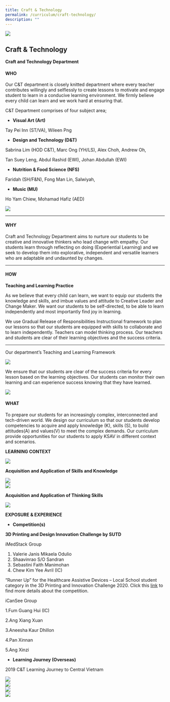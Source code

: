 ```yaml
---
title: Craft & Technology
permalink: /curriculum/craft-technology/
description: ""
---
```

![](/images/CT-Feature.jpeg)

## Craft & Technology

**Craft and Technology Department**

#### WHO


Our C&T department is closely knitted department where every teacher contributes willingly and selflessly to create lessons to motivate and engage student to learn in a conducive learning environment. We firmly believe every child can learn and we work hard at ensuring that.

C&T Department comprises of four subject area;

*   **Visual Art (Art)**

Tay Pei Inn (ST/VA), Wileen Png

*   **Design and Technology (D&T)**

Sabrina Lim (HOD C&T), Marc Ong (YH/LS), Alex Choh, Andrew Oh,

Tan Suey Leng, Abdul Rashid (EWI), Johan Abdullah (EWI)

*   **Nutrition & Food Science (NFS)**

Faridah (SH/F&N), Fong Man Lin, Salwiyah,

*   **Music (MU)**

Ho Yam Chiew, Mohamad Hafiz (AED)

<div style="display:block"><img src="/images/CT1.jpeg" style="max-width: 100%;"></div>

* * *

#### WHY

Craft and Technology Department aims to nurture our students to be creative and innovative thinkers who lead change with empathy. Our students learn through reflecting on doing (Experiential Learning) and we seek to develop them into explorative, independent and versatile learners who are adaptable and undaunted by changes.

* * *

#### HOW


**Teaching and Learning Practice**

As we believe that every child can learn, we want to equip our students the knowledge and skills, and imbue values and attitude to Creative Leader and Change Maker. We want our students to be self-directed, to be able to learn independently and most importantly find joy in learning.

We use Gradual Release of Responsibilities Instructional framework to plan our lessons so that our students are equipped with skills to collaborate and to learn independently. Teachers can model thinking process. Our teachers and students are clear of their learning objectives and the success criteria.

* * *

Our department’s Teaching and Learning Framework

<div style="display:block"><img src="/images/CT2.png" style="max-width: 80%;"></div>

We ensure that our students are clear of the success criteria for every lesson based on the learning objectives. Our students can monitor their own learning and can experience success knowing that they have learned.

<div style="display:block"><img src="/images/CT3.jpeg" style="max-width: 70%;"></div>

#### WHAT

To prepare our students for an increasingly complex, interconnected and tech-driven world. We design our curriculum so that our students develop competencies to acquire and apply knowledge (K), skills (S), to build attitudes(A) and values(V) to meet the complex demands. Our curriculum provide opportunities for our students to apply KSAV in different context and scenarios.

**LEARNING CONTEXT**

<div style="display:block"><img src="/images/CT4.png" style="max-width: 50%;"></div>

**Acquisition and Application of Skills and Knowledge**

<div style="display:block"><img src="/images/CT5.jpeg" style="max-width: 60%;"></div>

<div style="display:block"><img src="/images/CT6.jpeg" style="max-width: 80%;"></div>


**Acquisition and Application of Thinking Skills**
<div style="display:block"><img src="/images/CT7.jpeg" style="max-width: 70%;"></div>

**EXPOSURE & EXPERIENCE**

*   **Competition(s)**

**3D Printing and Design Innovation Challenge by SUTD**

iMedStack Group

1.  Valerie Janis Mikaela Odulio
2.  Shaavinrao S/O Sandran
3.  Sebastini Faith Manimohan
4.  Chew Kim Yee Avril (IC)

“Runner Up” for the Healthcare Assistive Devices – Local School student category in the 3D Printing and Innovation Challenge 2020. Click this [link](https://epd.sutd.edu.sg/news-events/event/news/winners-of-the-sutd-3d-printing-and-design-innovation-challenge-2020/) to find more details about the competition.

iCanSee Group

1.Fum Guang Hui (IC)

2.Ang Xiang Xuan

3.Aneesha Kaur Dhillon

4.Pan Xinnan

5.Ang Xinzi

*   **Learning Journey (Overseas)**

2019 C&T Learning Journey to Central Vietnam

<div style="display:block"><img src="/images/CT8.jpeg" style="max-width: 70%;"></div>

<div style="display:block"><img src="/images/CT9.jpeg" style="max-width: 70%;"></div>

<div style="display:block"><img src="/images/CT10.jpeg" style="max-width: 70%;"></div>

<div style="display:block"><img src="/images/CT11.jpeg" style="max-width: 70%;"></div>